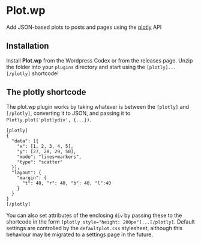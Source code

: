 
# Plot.wp

Add JSON-based plots to posts and pages using the [plotly](https://plot.ly/javascript/) API

## Installation

Install **Plot.wp** from the Wordpress Codex or from the releases page. Unzip the folder into your `plugins` directory and start using the `[plotly]...[/plotly]` shortcode!

## The plotly shortcode

The plot.wp plugin works by taking whatever is between the `[plotly]` and `[/plotly]`, converting it to JSON, and passing it to `Plotly.plot('plotlydiv', {...})`.

```
[plotly]
{
  "data": [{
    "x": [1, 2, 3, 4, 5],
    "y": [27, 28, 29, 50],
    "mode": "lines+markers",
    "type": "scatter"
  }],
  "layout": {
    "margin": {
      "t": 40, "r": 40, "b": 40, "l":40
    }
  }
}
[/plotly]
```

You can also set attributes of the enclosing `div` by passing these to the shortcode in the form `[plotly style="height: 200px"]...[/plotly]`. Default settings are controlled by the `defaultplot.css` stylesheet, although this behaviour may be migrated to a settings page in the future.


